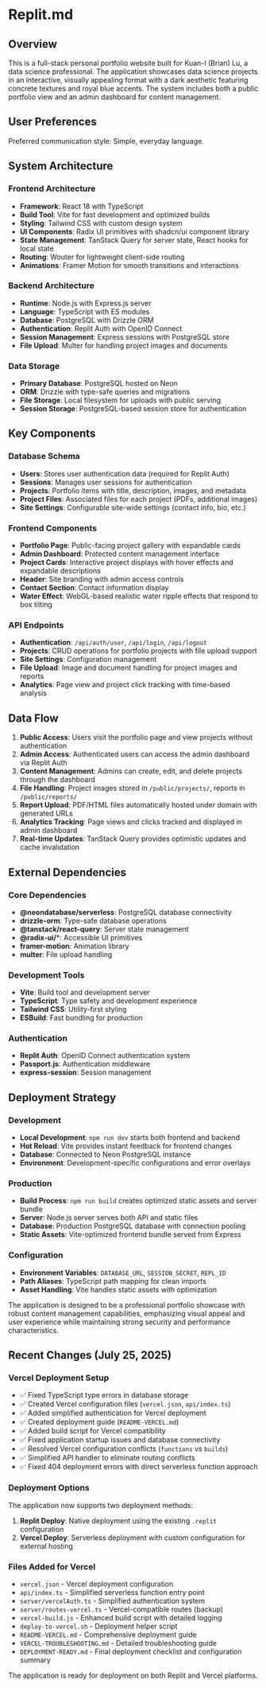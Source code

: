 # Replit.md

## Overview

This is a full-stack personal portfolio website built for Kuan-I (Brian) Lu, a data science professional. The application showcases data science projects in an interactive, visually appealing format with a dark aesthetic featuring concrete textures and royal blue accents. The system includes both a public portfolio view and an admin dashboard for content management.

## User Preferences

Preferred communication style: Simple, everyday language.

## System Architecture

### Frontend Architecture
- **Framework**: React 18 with TypeScript
- **Build Tool**: Vite for fast development and optimized builds
- **Styling**: Tailwind CSS with custom design system
- **UI Components**: Radix UI primitives with shadcn/ui component library
- **State Management**: TanStack Query for server state, React hooks for local state
- **Routing**: Wouter for lightweight client-side routing
- **Animations**: Framer Motion for smooth transitions and interactions

### Backend Architecture
- **Runtime**: Node.js with Express.js server
- **Language**: TypeScript with ES modules
- **Database**: PostgreSQL with Drizzle ORM
- **Authentication**: Replit Auth with OpenID Connect
- **Session Management**: Express sessions with PostgreSQL store
- **File Upload**: Multer for handling project images and documents

### Data Storage
- **Primary Database**: PostgreSQL hosted on Neon
- **ORM**: Drizzle with type-safe queries and migrations
- **File Storage**: Local filesystem for uploads with public serving
- **Session Storage**: PostgreSQL-based session store for authentication

## Key Components

### Database Schema
- **Users**: Stores user authentication data (required for Replit Auth)
- **Sessions**: Manages user sessions for authentication
- **Projects**: Portfolio items with title, description, images, and metadata
- **Project Files**: Associated files for each project (PDFs, additional images)
- **Site Settings**: Configurable site-wide settings (contact info, bio, etc.)

### Frontend Components
- **Portfolio Page**: Public-facing project gallery with expandable cards
- **Admin Dashboard**: Protected content management interface
- **Project Cards**: Interactive project displays with hover effects and expandable descriptions
- **Header**: Site branding with admin access controls
- **Contact Section**: Contact information display
- **Water Effect**: WebGL-based realistic water ripple effects that respond to box tilting

### API Endpoints
- **Authentication**: `/api/auth/user`, `/api/login`, `/api/logout`
- **Projects**: CRUD operations for portfolio projects with file upload support
- **Site Settings**: Configuration management
- **File Upload**: Image and document handling for project images and reports
- **Analytics**: Page view and project click tracking with time-based analysis

## Data Flow

1. **Public Access**: Users visit the portfolio page and view projects without authentication
2. **Admin Access**: Authenticated users can access the admin dashboard via Replit Auth
3. **Content Management**: Admins can create, edit, and delete projects through the dashboard
4. **File Handling**: Project images stored in `/public/projects/`, reports in `/public/reports/`
5. **Report Upload**: PDF/HTML files automatically hosted under domain with generated URLs
6. **Analytics Tracking**: Page views and clicks tracked and displayed in admin dashboard
7. **Real-time Updates**: TanStack Query provides optimistic updates and cache invalidation

## External Dependencies

### Core Dependencies
- **@neondatabase/serverless**: PostgreSQL database connectivity
- **drizzle-orm**: Type-safe database operations
- **@tanstack/react-query**: Server state management
- **@radix-ui/***: Accessible UI primitives
- **framer-motion**: Animation library
- **multer**: File upload handling

### Development Tools
- **Vite**: Build tool and development server
- **TypeScript**: Type safety and development experience
- **Tailwind CSS**: Utility-first styling
- **ESBuild**: Fast bundling for production

### Authentication
- **Replit Auth**: OpenID Connect authentication system
- **Passport.js**: Authentication middleware
- **express-session**: Session management

## Deployment Strategy

### Development
- **Local Development**: `npm run dev` starts both frontend and backend
- **Hot Reload**: Vite provides instant feedback for frontend changes
- **Database**: Connected to Neon PostgreSQL instance
- **Environment**: Development-specific configurations and error overlays

### Production
- **Build Process**: `npm run build` creates optimized static assets and server bundle
- **Server**: Node.js server serves both API and static files
- **Database**: Production PostgreSQL database with connection pooling
- **Static Assets**: Vite-optimized frontend bundle served from Express

### Configuration
- **Environment Variables**: `DATABASE_URL`, `SESSION_SECRET`, `REPL_ID`
- **Path Aliases**: TypeScript path mapping for clean imports
- **Asset Handling**: Vite handles static assets with optimization

The application is designed to be a professional portfolio showcase with robust content management capabilities, emphasizing visual appeal and user experience while maintaining strong security and performance characteristics.

## Recent Changes (July 25, 2025)

### Vercel Deployment Setup
- ✅ Fixed TypeScript type errors in database storage
- ✅ Created Vercel configuration files (`vercel.json`, `api/index.ts`)
- ✅ Added simplified authentication for Vercel deployment
- ✅ Created deployment guide (`README-VERCEL.md`)
- ✅ Added build script for Vercel compatibility
- ✅ Fixed application startup issues and database connectivity
- ✅ Resolved Vercel configuration conflicts (`functions` vs `builds`)
- ✅ Simplified API handler to eliminate routing conflicts
- ✅ Fixed 404 deployment errors with direct serverless function approach

### Deployment Options
The application now supports two deployment methods:
1. **Replit Deploy**: Native deployment using the existing `.replit` configuration
2. **Vercel Deploy**: Serverless deployment with custom configuration for external hosting

### Files Added for Vercel
- `vercel.json` - Vercel deployment configuration
- `api/index.ts` - Simplified serverless function entry point
- `server/vercelAuth.ts` - Simplified authentication system
- `server/routes-vercel.ts` - Vercel-compatible routes (backup)
- `vercel-build.js` - Enhanced build script with detailed logging
- `deploy-to-vercel.sh` - Deployment helper script
- `README-VERCEL.md` - Comprehensive deployment guide
- `VERCEL-TROUBLESHOOTING.md` - Detailed troubleshooting guide
- `DEPLOYMENT-READY.md` - Final deployment checklist and configuration summary

The application is ready for deployment on both Replit and Vercel platforms.